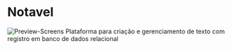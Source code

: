 # Notavel

![Preview-Screens](https://raw.githubusercontent.com/Shackluryz/Notavel/master/preview/Tela_de_Login.png)
Plataforma para criação e gerenciamento de texto com registro em banco de dados relacional

